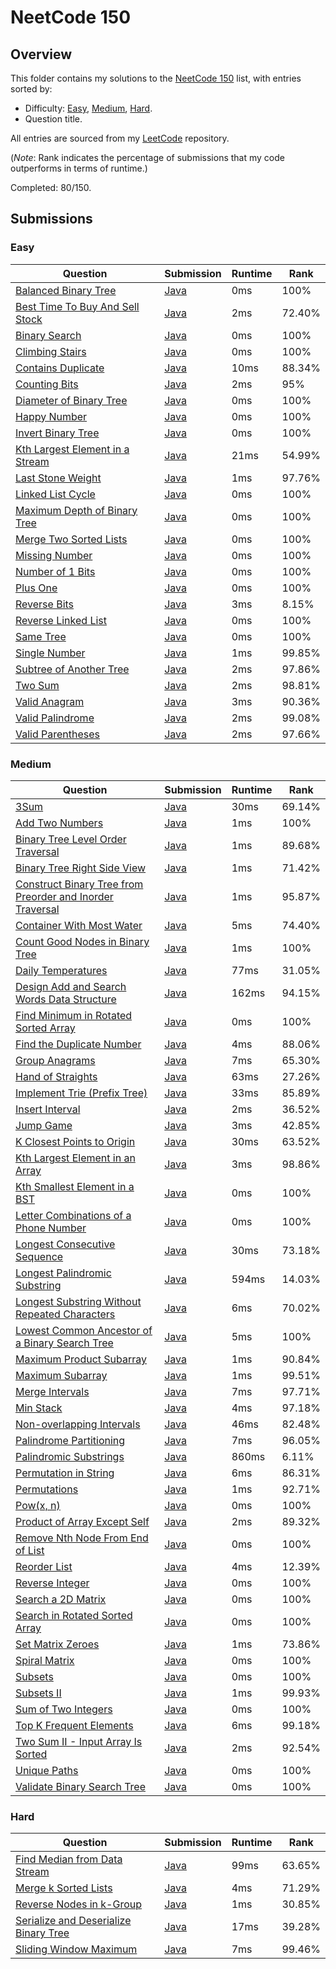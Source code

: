 # NeetCode 150

## Overview
This folder contains my solutions to the [NeetCode 150](https://leetcode.com/problem-list/plakya4j/) list,
with entries sorted by:
- Difficulty: [Easy](#easy), [Medium](#medium), [Hard](#hard).
- Question title.

All entries are sourced from my [LeetCode](https://github.com/shumarb/leetcode) repository.

(*Note*: Rank indicates the percentage of submissions that my code outperforms in terms of runtime.)

Completed: 80/150.

## Submissions
### Easy
| Question                                                                                                      | Submission                                                                                       | Runtime | Rank   |
|---------------------------------------------------------------------------------------------------------------|--------------------------------------------------------------------------------------------------|---------|--------|
| [Balanced Binary Tree](https://leetcode.com/problems/balanced-binary-tree/description/)                       | [Java](https://github.com/shumarb/leetcode/blob/main/submissions/BalancedBinaryTree.java)        | 0ms     | 100%   |
| [Best Time To Buy And Sell Stock](https://leetcode.com/problems/best-time-to-buy-and-sell-stock/description/) | [Java](https://github.com/shumarb/leetcode/blob/main/submissions/BestTimeToBuyAndSellStock.java) | 2ms     | 72.40% |
| [Binary Search](https://leetcode.com/problems/binary-search/description/)                                     | [Java](https://github.com/shumarb/leetcode/blob/main/submissions/BinarySearch.java)              | 0ms     | 100%   |
| [Climbing Stairs](https://leetcode.com/problems/climbing-stairs/description/)                                 | [Java](https://github.com/shumarb/leetcode/blob/main/submissions/ClimbingStairs.java)            | 0ms     | 100%   |
| [Contains Duplicate](https://leetcode.com/problems/contains-duplicate/description)                            | [Java](https://github.com/shumarb/leetcode/blob/main/submissions/ContainsDuplicate.java)         | 10ms    | 88.34% |
| [Counting Bits](https://leetcode.com/problems/counting-bits/description/)                                     | [Java](https://github.com/shumarb/leetcode/blob/main/submissions/CountingBits.java)              | 2ms     | 95%    |
| [Diameter of Binary Tree](https://leetcode.com/problems/diameter-of-binary-tree/description/)                 | [Java](https://github.com/shumarb/leetcode/blob/main/submissions/DiameterOfBinaryTree.java)      | 0ms     | 100%   |
| [Happy Number](https://leetcode.com/problems/happy-number/description/)                                       | [Java](https://github.com/shumarb/leetcode/blob/main/submissions/HappyNumber.java)               | 0ms     | 100%   |
| [Invert Binary Tree](https://leetcode.com/problems/invert-binary-tree/description/)                           | [Java](https://github.com/shumarb/leetcode/blob/main/submissions/InvertBinaryTree.java)          | 0ms     | 100%   |
| [Kth Largest Element in a Stream](https://leetcode.com/problems/kth-largest-element-in-a-stream/description/) | [Java](https://github.com/shumarb/leetcode/blob/main/submissions/KthLargest.java)                | 21ms    | 54.99% |
| [Last Stone Weight](https://leetcode.com/problems/last-stone-weight/description/)                             | [Java](https://github.com/shumarb/leetcode/blob/main/submissions/LastStoneWeight.java)           | 1ms     | 97.76% |
| [Linked List Cycle](https://leetcode.com/problems/linked-list-cycle/description/)                             | [Java](https://github.com/shumarb/leetcode/blob/main/submissions/LinkedListCycle.java)           | 0ms     | 100%   |
| [Maximum Depth of Binary Tree](https://leetcode.com/problems/maximum-depth-of-binary-tree/description/)       | [Java](https://github.com/shumarb/leetcode/blob/main/submissions/MaximumDepthOfBinaryTree.java)  | 0ms     | 100%   |
| [Merge Two Sorted Lists](https://leetcode.com/problems/merge-two-sorted-lists/description/)                   | [Java](https://github.com/shumarb/leetcode/blob/main/submissions/MergeTwoSortedLists.java)       | 0ms     | 100%   |
| [Missing Number](https://leetcode.com/problems/missing-number/description/)                                   | [Java](https://github.com/shumarb/leetcode/blob/main/submissions/MissingNumber.java)             | 0ms     | 100%   |
| [Number of 1 Bits](https://leetcode.com/problems/number-of-1-bits/description/)                               | [Java](https://github.com/shumarb/leetcode/blob/main/submissions/NumberOf1Bits.java)             | 0ms     | 100%   |
| [Plus One](https://leetcode.com/problems/plus-one/description/)                                               | [Java](https://github.com/shumarb/leetcode/blob/main/submissions/PlusOne.java)                   | 0ms     | 100%   |
| [Reverse Bits](https://leetcode.com/problems/reverse-bits/description/)                                       | [Java](https://github.com/shumarb/leetcode/blob/main/submissions/ReverseBits.java)               | 3ms     | 8.15%  |
| [Reverse Linked List](https://leetcode.com/problems/reverse-linked-list/description/)                         | [Java](https://github.com/shumarb/leetcode/blob/main/submissions/ReverseLinkedList.java)         | 0ms     | 100%   |
| [Same Tree](https://leetcode.com/problems/same-tree/description/)                                             | [Java](https://github.com/shumarb/leetcode/blob/main/submissions/SameTree.java)                  | 0ms     | 100%   |
| [Single Number](https://leetcode.com/problems/single-number/description/)                                     | [Java](https://github.com/shumarb/leetcode/blob/main/submissions/SingleNumber.java)              | 1ms     | 99.85% |
| [Subtree of Another Tree](https://leetcode.com/problems/subtree-of-another-tree/description/)                 | [Java](https://github.com/shumarb/leetcode/blob/main/submissions/SubtreeOfAnotherTree.java)      | 2ms     | 97.86% |
| [Two Sum](https://leetcode.com/problems/two-sum/description/)                                                 | [Java](https://github.com/shumarb/leetcode/blob/main/submissions/TwoSum.java)                    | 2ms     | 98.81% |
| [Valid Anagram](https://leetcode.com/problems/valid-anagram/description/)                                     | [Java](https://github.com/shumarb/leetcode/blob/main/submissions/ValidAnagram.java)              | 3ms     | 90.36% |
| [Valid Palindrome](https://leetcode.com/problems/valid-palindrome/description/)                               | [Java](https://github.com/shumarb/leetcode/blob/main/submissions/ValidPalindrome.java)           | 2ms     | 99.08% |
| [Valid Parentheses](https://leetcode.com/problems/valid-parentheses/description/)                             | [Java](https://github.com/shumarb/leetcode/blob/main/submissions/ValidParentheses.java)          | 2ms     | 97.66% |

### Medium
| Question                                                                                                                                                          | Submission                                                                                                                | Runtime | Rank   |
|-------------------------------------------------------------------------------------------------------------------------------------------------------------------|---------------------------------------------------------------------------------------------------------------------------|---------|--------|
| [3Sum](https://leetcode.com/problems/3sum/description/)                                                                                                           | [Java](https://github.com/shumarb/leetcode/blob/main/submissions/ThreeSum.java)                                           | 30ms    | 69.14% |
| [Add Two Numbers](https://leetcode.com/problems/add-two-numbers/description/)                                                                                     | [Java](https://github.com/shumarb/leetcode/blob/main/submissions/AddTwoNumbers.java)                                      | 1ms     | 100%   |
| [Binary Tree Level Order Traversal](https://leetcode.com/problems/binary-tree-level-order-traversal/description/)                                                 | [Java](https://github.com/shumarb/leetcode/blob/main/submissions/BinaryTreeLevelOrderTraversal.java)                      | 1ms     | 89.68% |
| [Binary Tree Right Side View](https://leetcode.com/problems/binary-tree-right-side-view/description/)                                                             | [Java](https://github.com/shumarb/leetcode/blob/main/submissions/BinaryTreeRightSideView.java)                            | 1ms     | 71.42% |
| [Construct Binary Tree from Preorder and Inorder Traversal](https://leetcode.com/problems/construct-binary-tree-from-preorder-and-inorder-traversal/description/) | [Java](https://github.com/shumarb/leetcode/blob/main/submissions/ConstructBinaryTreeFromPreorderAndInorderTraversal.java) | 1ms     | 95.87% |
| [Container With Most Water](https://leetcode.com/problems/container-with-most-water/description/)                                                                 | [Java](https://github.com/shumarb/leetcode/blob/main/submissions/ContainerWithMostWater.java)                             | 5ms     | 74.40% |
| [Count Good Nodes in Binary Tree](https://leetcode.com/problems/count-good-nodes-in-binary-tree/description/)                                                     | [Java](https://github.com/shumarb/leetcode/blob/main/submissions/CountGoodNodesInBinaryTree.java)                         | 1ms     | 100%   |
| [Daily Temperatures](https://leetcode.com/problems/daily-temperatures/description/)                                                                               | [Java](https://github.com/shumarb/leetcode/blob/main/submissions/DailyTemperatures.java)                                  | 77ms    | 31.05% |
| [Design Add and Search Words Data Structure](https://leetcode.com/problems/design-add-and-search-words-data-structure/description/)                               | [Java](https://github.com/shumarb/leetcode/blob/main/submissions/DesignAddAndSearchWordsDataStructure.java)               | 162ms   | 94.15% | 
| [Find Minimum in Rotated Sorted Array](https://leetcode.com/problems/find-minimum-in-rotated-sorted-array/description/)                                           | [Java](https://github.com/shumarb/leetcode/blob/main/submissions/FindMinimumInRotatedSortedArray.java)                    | 0ms     | 100%   |
| [Find the Duplicate Number](https://leetcode.com/problems/find-the-duplicate-number/description/)                                                                 | [Java](https://github.com/shumarb/leetcode/blob/main/submissions/FindTheDuplicateNumber.java)                             | 4ms     | 88.06% |
| [Group Anagrams](https://leetcode.com/problems/group-anagrams/description/)                                                                                       | [Java](https://github.com/shumarb/leetcode/blob/main/submissions/GroupAnagrams.java)                                      | 7ms     | 65.30% |
| [Hand of Straights](https://leetcode.com/problems/hand-of-straights/description/)                                                                                 | [Java](https://github.com/shumarb/leetcode/blob/main/submissions/HandOfStraights.java)                                    | 63ms    | 27.26% |
| [Implement Trie (Prefix Tree)](https://leetcode.com/problems/implement-trie-prefix-tree/description/)                                                             | [Java](https://github.com/shumarb/leetcode/blob/main/submissions/Trie.java)                                               | 33ms    | 85.89% | 
| [Insert Interval](https://leetcode.com/problems/insert-interval/)                                                                                                 | [Java](https://github.com/shumarb/leetcode/blob/main/submissions/InsertInterval.java)                                     | 2ms     | 36.52% |
| [Jump Game](https://leetcode.com/problems/jump-game/description/)                                                                                                 | [Java](https://github.com/shumarb/leetcode/blob/main/submissions/JumpGame.java)                                           | 3ms     | 42.85% |
| [K Closest Points to Origin](https://leetcode.com/problems/k-closest-points-to-origin/description/)                                                               | [Java](https://github.com/shumarb/leetcode/blob/main/submissions/KClosestPointsToOrigin.java)                             | 30ms    | 63.52% |
| [Kth Largest Element in an Array](https://leetcode.com/problems/kth-largest-element-in-an-array/description/)                                                     | [Java](https://github.com/shumarb/leetcode/blob/main/submissions/KthLargestElementInAnArray.java)                         | 3ms     | 98.86% |
| [Kth Smallest Element in a BST](https://leetcode.com/problems/kth-smallest-element-in-a-bst/description/)                                                         | [Java](https://github.com/shumarb/leetcode/blob/main/submissions/KthSmallestElementInABST.java)                           | 0ms     | 100%   |
| [Letter Combinations of a Phone Number](https://leetcode.com/problems/letter-combinations-of-a-phone-number/description/)                                         | [Java](https://github.com/shumarb/leetcode/blob/main/submissions/LetterCombinationsOfAPhoneNumber.java)                   | 0ms     | 100%   |
| [Longest Consecutive Sequence](https://leetcode.com/problems/longest-consecutive-sequence/description/)                                                           | [Java](https://github.com/shumarb/leetcode/blob/main/submissions/LongestConsecutiveSequence.java)                         | 30ms    | 73.18% |
| [Longest Palindromic Substring](https://leetcode.com/problems/longest-palindromic-substring/description/)                                                         | [Java](https://github.com/shumarb/leetcode/blob/main/submissions/LongestPalindromicSubstring.java)                        | 594ms   | 14.03% |
| [Longest Substring Without Repeated Characters](https://leetcode.com/problems/longest-substring-without-repeating-characters/description/)                        | [Java](https://github.com/shumarb/leetcode/blob/main/submissions/LongestSubstringWithoutRepeatedCharacters.java)          | 6ms     | 70.02% |
| [Lowest Common Ancestor of a Binary Search Tree](https://leetcode.com/problems/lowest-common-ancestor-of-a-binary-search-tree/description/)                       | [Java](https://github.com/shumarb/leetcode/blob/main/submissions/LowestCommonAncestorOfABinarySearchTree.java)            | 5ms     | 100%   |
| [Maximum Product Subarray](https://leetcode.com/problems/maximum-product-subarray/description/)                                                                   | [Java](https://github.com/shumarb/leetcode/blob/main/submissions/MaximumProductSubarray.java)                             | 1ms     | 90.84% |
| [Maximum Subarray](https://leetcode.com/problems/maximum-subarray/description/)                                                                                   | [Java](https://github.com/shumarb/leetcode/blob/main/submissions/MaximumSubarray.java)                                    | 1ms     | 99.51% |
| [Merge Intervals](https://leetcode.com/problems/merge-intervals/description/)                                                                                     | [Java](https://github.com/shumarb/leetcode/blob/main/submissions/MergeIntervals.java)                                     | 7ms     | 97.71% |
| [Min Stack](https://leetcode.com/problems/min-stack/description/)                                                                                                 | [Java](https://github.com/shumarb/leetcode/blob/main/submissions/MinStack.java)                                           | 4ms     | 97.18% |
| [Non-overlapping Intervals](https://leetcode.com/problems/non-overlapping-intervals/description/)                                                                 | [Java](https://github.com/shumarb/leetcode/blob/main/submissions/NonOverlappingIntervals.java)                            | 46ms    | 82.48% |
| [Palindrome Partitioning](https://leetcode.com/problems/palindrome-partitioning/description/)                                                                     | [Java](https://github.com/shumarb/leetcode/blob/main/submissions/PalindromePartitioning.java)                             | 7ms     | 96.05% |
| [Palindromic Substrings](https://leetcode.com/problems/palindromic-substrings/description/)                                                                       | [Java](https://github.com/shumarb/leetcode/blob/main/submissions/PalindromicSubstrings.java)                              | 860ms   | 6.11%  |
| [Permutation in String](https://leetcode.com/problems/permutation-in-string/description/)                                                                         | [Java](https://github.com/shumarb/leetcode/blob/main/submissions/PermutationInString.java)                                | 6ms     | 86.31% |
| [Permutations](https://leetcode.com/problems/permutations/description/)                                                                                           | [Java](https://github.com/shumarb/leetcode/blob/main/submissions/Permutations.java)                                       | 1ms     | 92.71% |
| [Pow(x, n)](https://leetcode.com/problems/powx-n/description/)                                                                                                    | [Java](https://github.com/shumarb/leetcode/blob/main/submissions/PowXN.java)                                              | 0ms     | 100%   |
| [Product of Array Except Self](https://leetcode.com/problems/product-of-array-except-self/description/)                                                           | [Java](https://github.com/shumarb/leetcode/blob/main/submissions/ProductOfArrayExceptSelf.java)                           | 2ms     | 89.32% |
| [Remove Nth Node From End of List](https://leetcode.com/problems/remove-nth-node-from-end-of-list/description/)                                                   | [Java](https://github.com/shumarb/leetcode/blob/main/submissions/RemoveNthNodeFromEndOfList.java)                         | 0ms     | 100%   |
| [Reorder List](https://leetcode.com/problems/reorder-list/description/)                                                                                           | [Java](https://github.com/shumarb/leetcode/blob/main/submissions/ReorderList.java)                                        | 4ms     | 12.39% |
| [Reverse Integer](https://leetcode.com/problems/reverse-integer/description/)                                                                                     | [Java](https://github.com/shumarb/leetcode/blob/main/submissions/ReverseInteger.java)                                     | 0ms     | 100%   |
| [Search a 2D Matrix](https://leetcode.com/problems/search-a-2d-matrix/description/)                                                                               | [Java](https://github.com/shumarb/leetcode/blob/main/submissions/SearchA2DMatrix.java)                                    | 0ms     | 100%   |
| [Search in Rotated Sorted Array](https://leetcode.com/problems/search-in-rotated-sorted-array/description/)                                                       | [Java](https://github.com/shumarb/leetcode/blob/main/submissions/SearchInRotatedSortedArray.java)                         | 0ms     | 100%   |
| [Set Matrix Zeroes](https://leetcode.com/problems/set-matrix-zeroes/description/)                                                                                 | [Java](https://github.com/shumarb/leetcode/blob/main/submissions/SetMatrixZeroes.java)                                    | 1ms     | 73.86% |
| [Spiral Matrix](https://leetcode.com/problems/spiral-matrix/description/)                                                                                         | [Java](https://github.com/shumarb/leetcode/blob/main/submissions/SpiralMatrix.java)                                       | 0ms     | 100%   |
| [Subsets](https://leetcode.com/problems/subsets/description/)                                                                                                     | [Java](https://github.com/shumarb/leetcode/blob/main/submissions/Subsets.java)                                            | 0ms     | 100%   |
| [Subsets II](https://leetcode.com/problems/subsets-ii/description/)                                                                                               | [Java](https://github.com/shumarb/leetcode/blob/main/submissions/SubsetsTwo.java)                                         | 1ms     | 99.93% |
| [Sum of Two Integers](https://leetcode.com/problems/sum-of-two-integers/description/)                                                                             | [Java](https://github.com/shumarb/leetcode/blob/main/submissions/SumOfTwoIntegers.java)                                   | 0ms     | 100%   |
| [Top K Frequent Elements](https://leetcode.com/problems/top-k-frequent-elements/description/)                                                                     | [Java](https://github.com/shumarb/leetcode/blob/main/submissions/TopKFrequentElements.java)                               | 6ms     | 99.18% |
| [Two Sum II - Input Array Is Sorted](https://leetcode.com/problems/two-sum-ii-input-array-is-sorted/description/)                                                 | [Java](https://github.com/shumarb/leetcode/blob/main/submissions/TwoSumTwoInputArrayIsSorted.java)                        | 2ms     | 92.54% |
| [Unique Paths](https://leetcode.com/problems/unique-paths/description/)                                                                                           | [Java](https://github.com/shumarb/leetcode/blob/main/submissions/UniquePaths.java)                                        | 0ms     | 100%   |
| [Validate Binary Search Tree](https://leetcode.com/problems/validate-binary-search-tree/description/)                                                             | [Java](https://github.com/shumarb/leetcode/blob/main/submissions/ValidateBinarySearchTree.java)                           | 0ms     | 100%   | 

### Hard
| Question                                                                                                                  | Submission                                                                                               | Runtime | Rank   |
|---------------------------------------------------------------------------------------------------------------------------|----------------------------------------------------------------------------------------------------------|---------|--------|
| [Find Median from Data Stream](https://leetcode.com/problems/find-median-from-data-stream/description/)                   | [Java](https://github.com/shumarb/leetcode/blob/main/submissions/MedianFinder.java)                      | 99ms    | 63.65% |
| [Merge k Sorted Lists](https://leetcode.com/problems/merge-k-sorted-lists/description/)                                   | [Java](https://github.com/shumarb/leetcode/blob/main/submissions/MergeKSortedLists.java)                 | 4ms     | 71.29% |
| [Reverse Nodes in k-Group](https://leetcode.com/problems/reverse-nodes-in-k-group/description/)                           | [Java](https://github.com/shumarb/leetcode/blob/main/submissions/ReverseNodesInKGroup.java)              | 1ms     | 30.85% |
| [Serialize and Deserialize Binary Tree](https://leetcode.com/problems/serialize-and-deserialize-binary-tree/description/) | [Java](https://github.com/shumarb/leetcode/blob/main/submissions/SerializeAndDeserializeBinaryTree.java) | 17ms    | 39.28% |
| [Sliding Window Maximum](https://leetcode.com/problems/sliding-window-maximum/description/)                               | [Java](https://github.com/shumarb/leetcode/blob/main/submissions/SlidingWindowMaximum.java)              | 7ms     | 99.46% |
